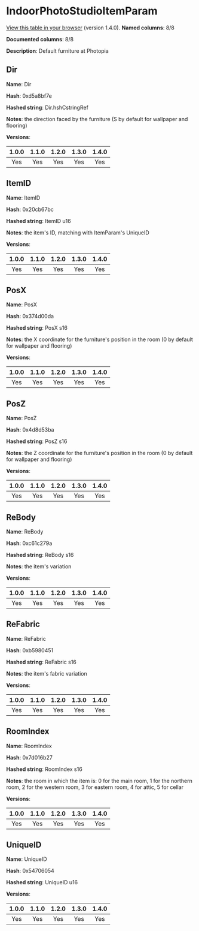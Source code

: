# IndoorPhotoStudioItemParam
[View this table in your browser](IndoorPhotoStudioItemParam-value.md) (version 1.4.0).
**Named columns**: 8/8

**Documented columns**: 8/8

**Description**: Default furniture at Photopia
## Dir

**Name**: Dir

**Hash**: 0xd5a8bf7e

**Hashed string**: Dir.hshCstringRef

**Notes**: the direction faced by the furniture (S by default for wallpaper and flooring)

**Versions**: 

 | 1.0.0 | 1.1.0 | 1.2.0 | 1.3.0 | 1.4.0 |
|:--:|:--:|:--:|:--:|:--:|
| Yes | Yes | Yes | Yes | Yes | 


## ItemID

**Name**: ItemID

**Hash**: 0x20cb67bc

**Hashed string**: ItemID u16

**Notes**: the item's ID, matching with ItemParam's UniqueID

**Versions**: 

 | 1.0.0 | 1.1.0 | 1.2.0 | 1.3.0 | 1.4.0 |
|:--:|:--:|:--:|:--:|:--:|
| Yes | Yes | Yes | Yes | Yes | 


## PosX

**Name**: PosX

**Hash**: 0x374d00da

**Hashed string**: PosX s16

**Notes**: the X coordinate for the furniture's position in the room (0 by default for wallpaper and flooring)

**Versions**: 

 | 1.0.0 | 1.1.0 | 1.2.0 | 1.3.0 | 1.4.0 |
|:--:|:--:|:--:|:--:|:--:|
| Yes | Yes | Yes | Yes | Yes | 


## PosZ

**Name**: PosZ

**Hash**: 0x4d8d53ba

**Hashed string**: PosZ s16

**Notes**: the Z coordinate for the furniture's position in the room (0 by default for wallpaper and flooring)

**Versions**: 

 | 1.0.0 | 1.1.0 | 1.2.0 | 1.3.0 | 1.4.0 |
|:--:|:--:|:--:|:--:|:--:|
| Yes | Yes | Yes | Yes | Yes | 


## ReBody

**Name**: ReBody

**Hash**: 0xc61c279a

**Hashed string**: ReBody s16

**Notes**: the item's variation

**Versions**: 

 | 1.0.0 | 1.1.0 | 1.2.0 | 1.3.0 | 1.4.0 |
|:--:|:--:|:--:|:--:|:--:|
| Yes | Yes | Yes | Yes | Yes | 


## ReFabric

**Name**: ReFabric

**Hash**: 0xb5980451

**Hashed string**: ReFabric s16

**Notes**: the item's fabric variation

**Versions**: 

 | 1.0.0 | 1.1.0 | 1.2.0 | 1.3.0 | 1.4.0 |
|:--:|:--:|:--:|:--:|:--:|
| Yes | Yes | Yes | Yes | Yes | 


## RoomIndex

**Name**: RoomIndex

**Hash**: 0x7d016b27

**Hashed string**: RoomIndex s16

**Notes**: the room in which the item is: 0 for the main room, 1 for the northern room, 2 for the western room, 3 for eastern room, 4 for attic, 5 for cellar

**Versions**: 

 | 1.0.0 | 1.1.0 | 1.2.0 | 1.3.0 | 1.4.0 |
|:--:|:--:|:--:|:--:|:--:|
| Yes | Yes | Yes | Yes | Yes | 


## UniqueID

**Name**: UniqueID

**Hash**: 0x54706054

**Hashed string**: UniqueID u16

**Versions**: 

 | 1.0.0 | 1.1.0 | 1.2.0 | 1.3.0 | 1.4.0 |
|:--:|:--:|:--:|:--:|:--:|
| Yes | Yes | Yes | Yes | Yes | 


